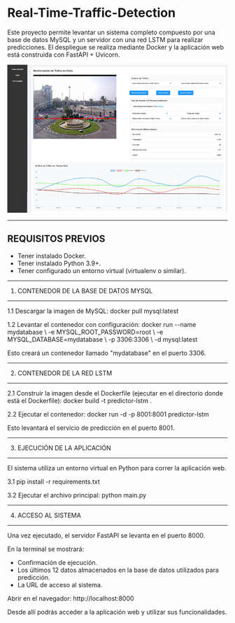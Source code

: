 # Real-Time-Traffic-Detection

Este proyecto permite levantar un sistema completo compuesto por una base de datos MySQL y un servidor con una red LSTM para realizar predicciones. El despliegue se realiza mediante Docker y la aplicación web está construida con FastAPI + Uvicorn.

![Visual](ejemplo.png)

----------------------------------------
REQUISITOS PREVIOS
----------------------------------------
- Tener instalado Docker.
- Tener instalado Python 3.9+.
- Tener configurado un entorno virtual (virtualenv o similar).

----------------------------------------
1. CONTENEDOR DE LA BASE DE DATOS MYSQL
----------------------------------------

1.1 Descargar la imagen de MySQL:
    docker pull mysql:latest

1.2 Levantar el contenedor con configuración:
    docker run --name mydatabase \\
    -e MYSQL_ROOT_PASSWORD=root \\
    -e MYSQL_DATABASE=mydatabase \\
    -p 3306:3306 \\
    -d mysql:latest

Esto creará un contenedor llamado "mydatabase" en el puerto 3306.

----------------------------------------
2. CONTENEDOR DE LA RED LSTM
----------------------------------------

2.1 Construir la imagen desde el Dockerfile (ejecutar en el directorio donde está el Dockerfile):
    docker build -t predictor-lstm .

2.2 Ejecutar el contenedor:
    docker run -d -p 8001:8001 predictor-lstm

Esto levantará el servicio de predicción en el puerto 8001.

----------------------------------------
3. EJECUCIÓN DE LA APLICACIÓN
----------------------------------------

El sistema utiliza un entorno virtual en Python para correr la aplicación web.

3.1 pip install -r requirements.txt

3.2 Ejecutar el archivo principal:
    python main.py

----------------------------------------
4. ACCESO AL SISTEMA
----------------------------------------

Una vez ejecutado, el servidor FastAPI se levanta en el puerto 8000.

En la terminal se mostrará:
- Confirmación de ejecución.
- Los últimos 12 datos almacenados en la base de datos utilizados para predicción.
- La URL de acceso al sistema.

Abrir en el navegador:
    http://localhost:8000

Desde allí podrás acceder a la aplicación web y utilizar sus funcionalidades.

